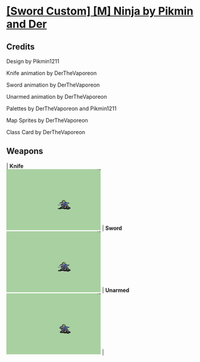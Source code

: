 # [\[Sword Custom\] \[M\] Ninja by Pikmin and Der](./)
## Credits

Design by Pikmin1211

Knife animation by DerTheVaporeon

Sword animation by DerTheVaporeon

Unarmed animation by DerTheVaporeon

Palettes by DerTheVaporeon and Pikmin1211

Map Sprites by DerTheVaporeon

Class Card by DerTheVaporeon

## Weapons

| <b>Knife</b><br/><img alt="Knife animation" src="./1.%20Knife/Knife.gif"/> | <b>Sword</b><br/><img alt="Sword animation" src="./1.%20Sword/Sword.gif"/> | <b>Unarmed</b><br/><img alt="Unarmed animation" src="./8.%20Unarmed/Unarmed.gif"/> |

